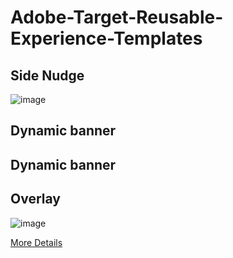 # Adobe-Target-Reusable-Experience-Templates

          
## Side Nudge

![image](https://user-images.githubusercontent.com/101316657/162231168-deca8f19-9415-4999-b85b-7f246a76bd35.png)

## Dynamic banner


## Dynamic banner


## Overlay

![image](https://user-images.githubusercontent.com/101316657/162231168-deca8f19-9415-4999-b85b-7f246a76bd35.png)

[More Details](https://github.com/pierian-co/Adobe-Target-Reusable-Experience-Templates/blob/main/Features/Overlay.md)
